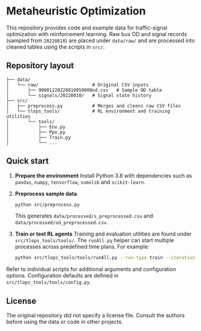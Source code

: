 # Metaheuristic Optimization

This repository provides code and example data for traffic-signal optimization
with reinforcement learning.  Raw bus OD and signal records (sampled from
`20220810`) are placed under `data/raw/` and are processed into cleaned tables
using the scripts in `src/`.

## Repository layout

```
├── data/
│   └── raw/                    # Original CSV inputs
│       ├── 90001220220810050000od.csv   # Sample OD table
│       └── signals/20220810/   # Signal state history
├── src/
│   ├── preprocess.py           # Merges and cleans raw CSV files
│   └── tlops_tools/            # RL environment and training utilities
│       └── tools/
│           ├── Env.py
│           ├── Ppo.py
│           ├── Train.py
│           └── ...
```

## Quick start

1. **Prepare the environment**
   Install Python 3.8 with dependencies such as `pandas`, `numpy`,
   `tensorflow`, `sumolib` and `scikit-learn`.

2. **Preprocess sample data**
   ```bash
   python src/preprocess.py
   ```
   This generates `data/processed/s_preprocessed.csv` and
   `data/processed/od_preprocessed.csv`.

3. **Train or test RL agents**
   Training and evaluation utilities are found under `src/tlops_tools/tools/`.
   The `runAll.py` helper can start multiple processes across predefined time
   plans.  For example:
   ```bash
   python src/tlops_tools/tools/runAll.py --run-type train --iteration 200
   ```

Refer to individual scripts for additional arguments and configuration options.
Configuration defaults are defined in `src/tlops_tools/tools/config.py`.

## License

The original repository did not specify a license file.  Consult the authors
before using the data or code in other projects.
